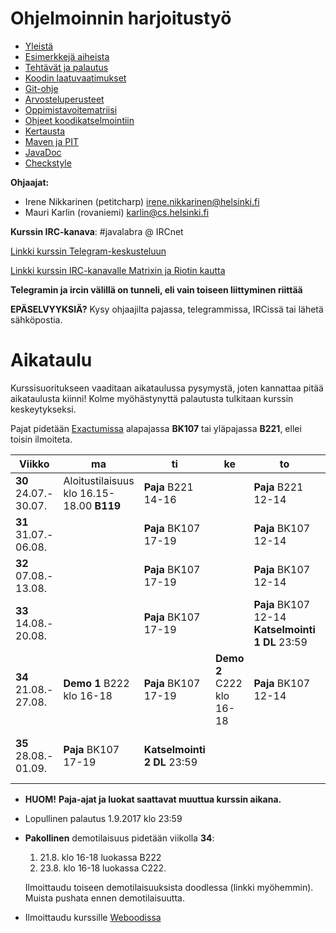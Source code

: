 # Ohjelmoinnin harjoitustyö
* [Yleistä](ohjeet/Yleista.md)
* [Esimerkkejä aiheista](ohjeet/Esimerkkeja-aiheista.md)
* [Tehtävät ja palautus](ohjeet/Tehtavat-ja-palautus.md)
* [Koodin laatuvaatimukset](ohjeet/Koodin-laatuvaatimukset.md)
* [Git-ohje](ohjeet/Git-ohje.md)
* [Arvosteluperusteet](ohjeet/Arvosteluperusteet.md)
* [Oppimistavoitematriisi](http://www.cs.helsinki.fi/courses/58160/matriisi)
* [Ohjeet koodikatselmointiin](ohjeet/Koodikatselmointi.md)
* [Kertausta](ohjeet/Kertausta.md)
* [Maven ja PIT](ohjeet/Maven-ja-PIT.md)
* [JavaDoc](ohjeet/JavaDoc.md)
* [Checkstyle](ohjeet/Checkstyle.md)

**Ohjaajat:**
* Irene Nikkarinen (petitcharp) irene.nikkarinen@helsinki.fi
* Mauri Karlin (rovaniemi) karlin@cs.helsinki.fi

**Kurssin IRC-kanava**:
\#javalabra @ IRCnet

[Linkki kurssin Telegram-keskusteluun](https://t.me/javalabra)

[Linkki kurssin IRC-kanavalle Matrixin ja Riotin kautta](https://riot.im/app/#/room/#_ircnet_#javalabra:irc.snt.utwente.nl)

**Telegramin ja ircin välillä on tunneli, eli vain toiseen liittyminen riittää**

**EPÄSELVYYKSIÄ?** Kysy ohjaajilta pajassa, telegrammissa, IRCissä tai lähetä sähköpostia.

# Aikataulu

Kurssisuoritukseen vaaditaan aikataulussa pysymystä, joten kannattaa pitää aikataulusta kiinni! Kolme myöhästynyttä palautusta tulkitaan kurssin keskeytykseksi.

Pajat pidetään [Exactumissa](http://www.helsinki.fi/teknos/opetustilat/kumpula/gh2b/default.htm) alapajassa **BK107** tai yläpajassa **B221**, ellei toisin ilmoiteta.

| Viikko | ma | ti | ke | to | pe | la | su |
| --- | --- | --- | --- | --- | --- | --- | --- |
| **30**<br>24.07.-<br>30.07. |  Aloitustilaisuus<br>klo 16.15-18.00 **B119** | **Paja** B221<br>14-16 |  |  **Paja** B221<br>12-14 |  |  |  **DL 1**<br>23:59|
| **31**<br>31.07.-<br>06.08. |  | **Paja** BK107<br>17-19 |  | **Paja** BK107<br>12-14  |  |  |**DL 2**<br>23:59 |
| **32**<br>07.08.-<br>13.08. |  | **Paja** BK107<br>17-19 |  | **Paja** BK107<br>12-14<br> |  |  | **DL 3**<br>23:59 |
| **33**<br>14.08.-<br>20.08. |  | **Paja** BK107<br>17-19 |   | **Paja** BK107<br>12-14 <br> **Katselmointi 1 DL** 23:59   |  |  |  **DL 4**<br>23:59 |
| **34**<br>21.08.-<br>27.08. | **Demo 1** B222 <br> klo 16-18 | **Paja** BK107<br>17-19 |  **Demo 2** C222 <br> klo 16-18 | **Paja** BK107<br>12-14 | |  |  <br>**DL 5**<br>23:59 |
| **35**<br>28.08.-<br>01.09. | **Paja** BK107<br>17-19  | **Katselmointi 2 DL** 23:59|  |  |  <br>**DL Loppupalautus**<br>23:59 |  |  |

* **HUOM!** **Paja-ajat ja luokat saattavat muuttua kurssin aikana.**

* Lopullinen palautus 1.9.2017 klo 23:59
* **Pakollinen** demotilaisuus pidetään viikolla **34**: 
  1. 21.8. klo 16-18 luokassa B222
  2. 23.8. klo 16-18 luokassa C222.
  
  Ilmoittaudu toiseen demotilaisuuksista doodlessa (linkki myöhemmin).
  Muista pushata ennen demotilaisuutta.
  
* Ilmoittaudu kurssille [Weboodissa](https://weboodi.helsinki.fi/hy/opettaptied.jsp?OpetTap=119282686&html=1)
